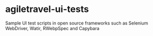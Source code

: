 # agiletravel-ui-tests
Sample UI test scripts in open source frameworks such as Selenium WebDriver, Watir, RWebpSpec and Capybara
